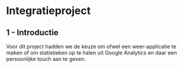 Integratieproject
=================

1 - Introductie 
---------------

Voor dit project hadden we de keuze om ofwel een weer-applicatie te maken of om statistieken op te halen uit Google Analytics en daar een persoonlijke touch aan te geven.

